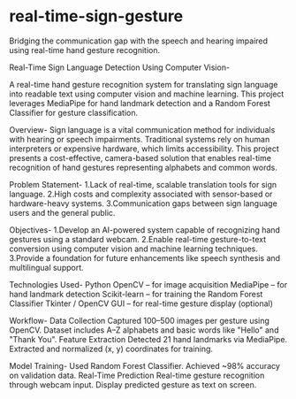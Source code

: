 # real-time-sign-gesture
Bridging the communication gap with the speech and hearing impaired using real-time hand gesture recognition.

Real-Time Sign Language Detection Using Computer Vision-

A real-time hand gesture recognition system for translating sign language into readable text using computer vision and machine learning. This project leverages MediaPipe for hand landmark detection and a Random Forest Classifier for gesture classification.


Overview-
Sign language is a vital communication method for individuals with hearing or speech impairments. Traditional systems rely on human interpreters or expensive hardware, which limits accessibility. This project presents a cost-effective, camera-based solution that enables real-time recognition of hand gestures representing alphabets and common words.


Problem Statement-
1.Lack of real-time, scalable translation tools for sign language.
2.High costs and complexity associated with sensor-based or hardware-heavy systems.
3.Communication gaps between sign language users and the general public.


Objectives-
1.Develop an AI-powered system capable of recognizing hand gestures using a standard webcam.
2.Enable real-time gesture-to-text conversion using computer vision and machine learning techniques.
3.Provide a foundation for future enhancements like speech synthesis and multilingual support.


Technologies Used-
Python
OpenCV – for image acquisition
MediaPipe – for hand landmark detection
Scikit-learn – for training the Random Forest Classifier
Tkinter / OpenCV GUI – for real-time gesture display (optional)


Workflow-
Data Collection
Captured 100–500 images per gesture using OpenCV.
Dataset includes A–Z alphabets and basic words like "Hello" and "Thank You".
Feature Extraction
Detected 21 hand landmarks via MediaPipe.
Extracted and normalized (x, y) coordinates for training.


Model Training-
Used Random Forest Classifier.
Achieved ~98% accuracy on validation data.
Real-Time Prediction
Real-time gesture recognition through webcam input.
Display predicted gesture as text on screen.
